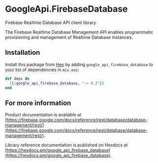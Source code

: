 # GoogleApi.FirebaseDatabase

Firebase Realtime Database API client library.

The Firebase Realtime Database Management API enables programmatic provisioning and management of Realtime Database instances.

## Installation

Install this package from [Hex](https://hex.pm) by adding
`google_api_firebase_database` to your list of dependencies in `mix.exs`:

```elixir
def deps do
  [{:google_api_firebase_database, "~> 0.3"}]
end
```

## For more information

Product documentation is available at [https://firebase.google.com/docs/reference/rest/database/database-management/rest/](https://firebase.google.com/docs/reference/rest/database/database-management/rest/).

Library reference documentation is published on Hexdocs at
[https://hexdocs.pm/google_api_firebase_database](https://hexdocs.pm/google_api_firebase_database).
